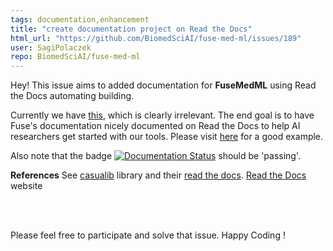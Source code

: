```yaml
---
tags: documentation,enhancement
title: "create documentation project on Read the Docs"
html_url: "https://github.com/BiomedSciAI/fuse-med-ml/issues/189"
user: SagiPolaczek
repo: BiomedSciAI/fuse-med-ml
---
```


Hey!
This issue aims to added documentation for **FuseMedML** using Read the Docs automating building.

Currently we have [this](https://fuse-med-ml.readthedocs.io/en/latest/), which is clearly irrelevant. The end goal is to have Fuse's documentation nicely documented on Read the Docs to help  AI researchers get started with our tools.
Please visit [here](https://docs.readthedocs.io/en/stable/examples.html) for a good example.

Also note that the badge [![Documentation Status](https://readthedocs.org/projects/fuse-med-ml/badge/?version=latest)](https://fuse-med-ml.readthedocs.io/en/latest/?badge=latest) should be 'passing'.


 **References** 
 See [casualib](https://github.com/IBM/causallib/tree/master/docs) library and their [read the docs](https://causallib.readthedocs.io/en/latest/causallib.html).
[Read the Docs](https://readthedocs.org/) website



<br/><br/>



Please feel free to participate and solve that issue.
Happy Coding !